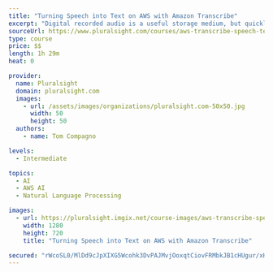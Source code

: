 ```yaml
---
title: "Turning Speech into Text on AWS with Amazon Transcribe"
excerpt: "Digital recorded audio is a useful storage medium, but quickly becomes useless when it needs to be consumed quickly. In this course, Turning Speech into Text on AWS with Amazon Transcribe, you’ll gain the ability to leverage and scale the AWS Transcribe service to convert your recorded speech into flat text data. First, you’ll explore manual runs of transcription jobs. Next, you’ll discover how to scale up the process for higher impact transcriptions across your organization. Finally, you’ll learn how to combine transcription with AWS Translate to add even more flexibility for your global needs. When you’re finished with this course, you’ll have the skills and knowledge to alleviate the need to have people manually listen to and transcribe or translate recorded speech."
sourceUrl: https://www.pluralsight.com/courses/aws-transcribe-speech-text
type: course
price: $$
length: 1h 29m
heat: 0

provider:
  name: Pluralsight
  domain: pluralsight.com
  images:
    - url: /assets/images/organizations/pluralsight.com-50x50.jpg
      width: 50
      height: 50
  authors:
    - name: Tom Compagno

levels:
  - Intermediate

topics:
  - AI
  - AWS AI
  - Natural Language Processing

images:
  - url: https://pluralsight.imgix.net/course-images/aws-transcribe-speech-text-v1.png
    width: 1280
    height: 720
    title: "Turning Speech into Text on AWS with Amazon Transcribe"

secured: "rWcoSL0/MlDd9cJpXIXG5Wcohk3DvPAJMvjOoxqtCiovFRMbkJB1cHUgur/xHcE6Ui4qrCT9L33S0zcD7NeOz5WLw/F9W1qTldZxjigzf7teXE5KfB1C3X4NlYs7TT5O0bsLNHXm7YmisN9RXExpK4mlFC3t/B4H4pbKjPbNb+8KTFLKrFQnOFKS+mlmB71sJzHxr2RAnnS13+KAqUo038qAns+jlQ6NB0WiLZAsHEZ+Wb+bUrSPnqqVGrD4Ypi7xD0SxVyFdm9MJG21WUPNOA==;NKxHVXGXs4fyzHaqKVx3bA=="
---
```


